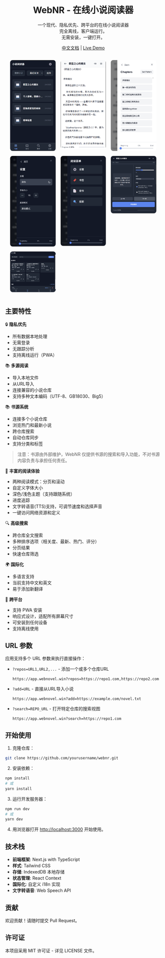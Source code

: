 <div align="center">
  <h1>WebNR - 在线小说阅读器</h1>
  <p>一个现代、隐私优先、跨平台的在线小说阅读器<br/> 完全离线，客户端运行。
  <br/>无需安装，一键打开。
  </p>
  
  <p>
    <a href="README.zh.md">中文文档</a> |
    <a href="https://app.webnovel.win">Live Demo</a>
  </p>
</div>

<div style="display: grid; grid-template-columns: repeat(3, 1fr); gap: 16px; padding: 16px;">
  <img src="imgs/Screenshot%202025-02-09%20174735.png" alt="Screenshot 2" style="width: 100%; border-radius: 8px;"/>
  <img src="imgs/Screenshot%202025-02-09%20174807.png" alt="Screenshot 3" style="width: 100%; border-radius: 8px;"/>
  <img src="imgs/Screenshot%202025-02-09%20174820.png" alt="Screenshot 4" style="width: 100%; border-radius: 8px;"/>
  <img src="imgs/Screenshot%202025-02-09%20174833.png" alt="Screenshot 5" style="width: 100%; border-radius: 8px;"/>
  <img src="imgs/Screenshot%202025-02-09%20174855.png" alt="Screenshot 6" style="width: 100%; border-radius: 8px;"/>
  <img src="imgs/Screenshot%202025-02-09%20174925.png" alt="Screenshot 7" style="width: 100%; border-radius: 8px;"/>
  <img src="imgs/Screenshot%202025-02-09%20174556.png" alt="Screenshot 1" style="width: 100%; border-radius: 8px;"/>
</div>


## 主要特性

🔒 **隐私优先**

- 所有数据本地处理
- 无需登录
- 无跟踪分析
- 支持离线运行（PWA）

📚 **多源阅读**

- 导入本地文件
- 从URL导入
- 连接兼容的小说仓库
- 支持多种文本编码（UTF-8、GB18030、Big5）

📚 **书源系统**

- 连接多个小说仓库
- 浏览热门和最新小说
- 跨仓库搜索
- 自动仓库同步
- 支持分类和标签

> 注意：书源由外部维护，WebNR 仅提供书源的搜索和导入功能，不对书源内容负责与承担任何责任。

📖 **丰富的阅读体验**
  
- 两种阅读模式：分页和滚动
- 自定义字体大小
- 深色/浅色主题（支持跟随系统）
- 进度追踪
- 文字转语音(TTS)支持，可调节速度和选择声音
- 一键访问网络资源和定义

🔍 **高级搜索**

- 跨仓库全文搜索
- 多种排序选项（相关度、最新、热门、评分）
- 分页结果
- 快速仓库筛选

🌍 **国际化**

- 多语言支持
- 当前支持中文和英文
- 易于添加新翻译

📱 **跨平台**

- 支持 PWA 安装
- 响应式设计，适配所有屏幕尺寸
- 可安装到任何设备
- 支持离线使用

## URL 参数

应用支持多个 URL 参数来执行直接操作：

- `?repos=URL1,URL2,...` - 添加一个或多个仓库URL
  ```
  https://app.webnovel.win?repos=https://repo1.com,https://repo2.com
  ```

- `?add=URL` - 直接从URL导入小说
  ```
  https://app.webnovel.win?add=https://example.com/novel.txt
  ```

- `?search=REPO_URL` - 打开特定仓库的搜索视图
  ```
  https://app.webnovel.win?search=https://repo1.com
  ```

## 开始使用

1. 克隆仓库：
```bash
git clone https://github.com/yourusername/webnr.git
```

2. 安装依赖：
```bash
npm install
# 或
yarn install
```

3. 运行开发服务器：
```bash
npm run dev
# 或
yarn dev
```

4. 用浏览器打开 [http://localhost:3000](http://localhost:3000) 开始使用。

## 技术栈

- **前端框架**: Next.js with TypeScript
- **样式**: Tailwind CSS
- **存储**: IndexedDB 本地存储
- **状态管理**: React Context
- **国际化**: 自定义 i18n 实现
- **文字转语音**: Web Speech API

## 贡献

欢迎贡献！请随时提交 Pull Request。

## 许可证

本项目采用 MIT 许可证 - 详见 LICENSE 文件。 
